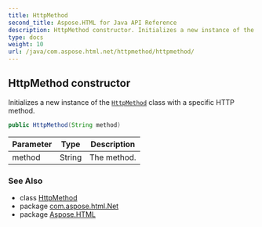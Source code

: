 ```yaml
---
title: HttpMethod
second_title: Aspose.HTML for Java API Reference
description: HttpMethod constructor. Initializes a new instance of the HttpMethod class with a specific HTTP method
type: docs
weight: 10
url: /java/com.aspose.html.net/httpmethod/httpmethod/
---
```

## HttpMethod constructor

Initializes a new instance of the [`HttpMethod`](../) class with a specific HTTP method.

```java
public HttpMethod(String method)
```

| Parameter | Type | Description |
| --- | --- | --- |
| method | String | The method. |

### See Also

* class [HttpMethod](../)
* package [com.aspose.html.Net](../../httpmethod/)
* package [Aspose.HTML](../../../)
